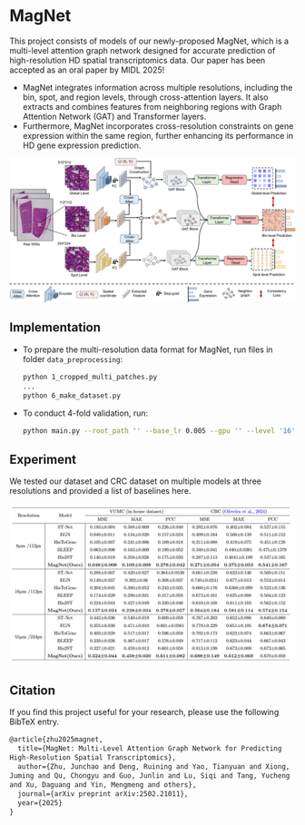 # MagNet

This project consists of models of our newly-proposed MagNet, which is a multi-level attention graph network designed for accurate prediction of high-resolution HD spatial transcriptomics data. Our paper has been accepted as an oral paper by MIDL 2025!

- MagNet integrates information across multiple resolutions, including the bin, spot, and region levels, through cross-attention layers. It also extracts and combines features from neighboring regions with Graph Attention Network (GAT) and Transformer layers. 
- Furthermore, MagNet incorporates cross-resolution constraints on gene expression within the same region, further enhancing its performance in HD gene expression prediction.



![Figure2_framework](./Figure/Figure2_framework.png)

## Implementation

- To prepare the multi-resolution data format for MagNet, run files in folder `data_preprocessing`:

  ```bash
  python 1_cropped_multi_patches.py
  ...
  python 6_make_dataset.py
  ```

- To conduct 4-fold validation, run:

  ```bash
  python main.py --root_path '' --base_lr 0.005 --gpu '' --level '16' --batch_size 256
  ```

## Experiment

We tested our dataset and CRC dataset on multiple models at three resolutions and provided a list of baselines here.

![Figure_results](./Figure/Figure_results.png)

## Citation

If you find this project useful for your research, please use the following BibTeX entry.

```
@article{zhu2025magnet,
  title={MagNet: Multi-Level Attention Graph Network for Predicting High-Resolution Spatial Transcriptomics},
  author={Zhu, Junchao and Deng, Ruining and Yao, Tianyuan and Xiong, Juming and Qu, Chongyu and Guo, Junlin and Lu, Siqi and Tang, Yucheng and Xu, Daguang and Yin, Mengmeng and others},
  journal={arXiv preprint arXiv:2502.21011},
  year={2025}
}
```
